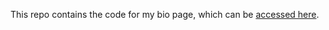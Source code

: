 This repo contains the code for my bio page, which can be [accessed here](https://anyren.github.io/).
